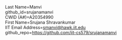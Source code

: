 Last Name=Manvi  
github_id=srujanamanvi  
CWID (A#)=A20354990  
First Name=Srujana Shravankumar  
IIT Email Address=smanvi@hawk.iit.edu  
github_repo=https://github.com/iit-cs579/srujanamanvi  